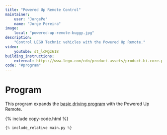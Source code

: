 ```yaml
---
title: "Powered Up Remote Control"
maintainer:
    user: "JorgePe"
    name: "Jorge Pereira"
image:
    local: "powered-up-remote-buggy.jpg"
description:
    "Control LEGO Technic vehicles with the Powered Up Remote."
video:
    youtube: st_lcMgz618
building_instructions:
    external: https://www.lego.com/cdn/product-assets/product.bi.core.pdf/6351188.pdf
code: "#program"
---
```



# Program

This program expands the [basic driving program](../driving) with the Powered
Up Remote.

{% include copy-code.html %}
```python
{% include_relative main.py %}
```
